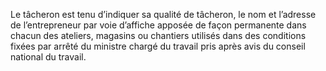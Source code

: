 Le tâcheron est tenu d’indiquer sa qualité de tâcheron, le nom et l’adresse de l’entrepreneur par voie d’affiche apposée de façon permanente dans chacun des ateliers, magasins ou chantiers utilisés dans des conditions fixées par arrêté du ministre chargé du travail pris après avis du conseil national du travail.